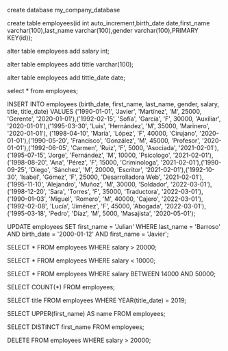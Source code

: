 create database my_company_database

create table employees(id int auto_increment,birth_date date,first_name varchar(100),last_name varchar(100),gender varchar(100),PRIMARY KEY(id));

alter table employees add salary int;

alter table employees add tittle varchar(100);

alter table employees add tittle_date date;

select * from employees;

INSERT INTO employees (birth_date, first_name, last_name, gender, salary, title, title_date) VALUES ('1990-01-01', 'Javier', 'Martínez', 'M', 25000, 'Gerente', '2020-01-01'),('1992-02-15', 'Sofía', 'García', 'F', 30000, 'Auxiliar', '2020-01-01'),('1995-03-30', 'Luis', 'Hernández', 'M', 35000, 'Marinero', '2020-01-01'), ('1998-04-10', 'María', 'López', 'F', 40000, 'Cirujano', '2020-01-01'),('1990-05-20', 'Francisco', 'González', 'M', 45000, 'Profesor', '2020-01-01'),('1992-06-05', 'Carmen', 'Ruiz', 'F', 5000, 'Asociada', '2021-02-01'),('1995-07-15', 'Jorge', 'Fernández', 'M', 10000, 'Psicologo', '2021-02-01'),('1998-08-20', 'Ana', 'Pérez', 'F', 15000, 'Criminologa', '2021-02-01'),('1990-09-25', 'Diego', 'Sánchez', 'M', 20000, 'Escritor', '2021-02-01'),('1992-10-30', 'Isabel', 'Gómez', 'F', 25000, 'Desarrolladora Web', '2021-02-01'),('1995-11-10', 'Alejandro', 'Muñoz', 'M', 30000, 'Soldador', '2022-03-01'),('1998-12-20', 'Sara', 'Torres', 'F', 35000, 'Traductora', '2022-03-01'),('1990-01-03', 'Miguel', 'Romero', 'M', 40000, 'Cajero', '2022-03-01'),('1992-02-08', 'Lucía', 'Jiménez', 'F', 45000, 'Abogada', '2022-03-01'),('1995-03-18', 'Pedro', 'Díaz', 'M', 5000, 'Masajista', '2020-05-01');

UPDATE employees SET first_name = 'Julian' WHERE last_name = 'Barroso' AND birth_date = '2000-01-12' AND first_name = 'Javier';

SELECT * FROM employees WHERE salary > 20000;

SELECT * FROM employees WHERE salary < 10000;

SELECT * FROM employees WHERE salary BETWEEN 14000 AND 50000;

SELECT COUNT(*) FROM employees;

SELECT title FROM employees WHERE YEAR(title_date) = 2019;

SELECT UPPER(first_name) AS name FROM employees;

SELECT DISTINCT first_name FROM employees;

DELETE FROM employees WHERE salary > 20000;
